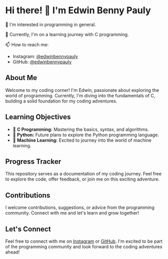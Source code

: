 # Hi there! 👋 I'm Edwin Benny Pauly

👀 I'm interested in programming in general.

🌱 Currently, I'm on a learning journey with C programming.

📫 How to reach me:
   - Instagram: [@edwinbennypauly](https://www.instagram.com/edwinbennypauly/)
   - GitHub: [@edwinbennypauly](https://github.com/edwinbennypauly)

## About Me

Welcome to my coding corner! I'm Edwin, passionate about exploring the world of programming. Currently, I'm diving into the fundamentals of C, building a solid foundation for my coding adventures.

## Learning Objectives

- 🚀 **C Programming:** Mastering the basics, syntax, and algorithms.
- 🐍 **Python:** Future plans to explore the Python programming language.
- 🤖 **Machine Learning:** Excited to journey into the world of machine learning.

## Progress Tracker

This repository serves as a documentation of my coding journey. Feel free to explore the code, offer feedback, or join me on this exciting adventure.


## Contributions

I welcome contributions, suggestions, or advice from the programming community. Connect with me and let's learn and grow together!

## Let's Connect

Feel free to connect with me on [Instagram](https://www.instagram.com/edwinbennypauly/) or [GitHub](https://github.com/edwinbennypauly). I'm excited to be part of the programming community and look forward to the coding adventures ahead!


<!---
edwinbennypauly/edwinbennypauly is a ✨ special ✨ repository because its `README.md` (this file) appears on your GitHub profile.
You can click the Preview link to take a look at your changes.
--->
